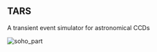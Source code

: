 ## TARS

A transient event simulator for astronomical CCDs

![soho_part](/Users/lgr/Downloads/soho_part.gif)